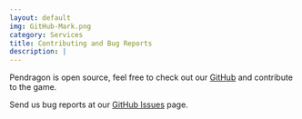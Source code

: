 ```yaml
---
layout: default
img: GitHub-Mark.png
category: Services
title: Contributing and Bug Reports
description: |
---
```

  Pendragon is open source, feel free to check out our [GitHub](https://github.com/PendragonGame/pendragon) and contribute to the game.

  Send us bug reports at our [GitHub Issues](https://github.com/PendragonGame/pendragon/issues) page.
